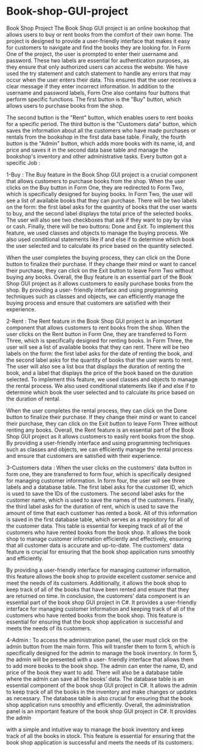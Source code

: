 # Book-shop-GUI-project
Book Shop Project
The Book Shop GUI project is an online bookshop that allows users to buy or rent books from the comfort of their own home. The project is designed to provide a user-friendly interface that makes it easy for customers to navigate and find the books they are looking for.
In Form One of the project, the user is prompted to enter their username and password. These two labels are essential for authentication purposes, as they ensure that only authorized users can access the website. We have used the try statement and catch statement to handle any errors that may occur when the user enters their data. This ensures that the user receives a clear message if they enter incorrect information.
In addition to the username and password labels, Form One also contains four buttons that perform specific functions. The first button is the "Buy" button, which allows users to purchase books from the shop.

The second button is the "Rent" button, which enables users to rent books for a specific period. The third button is the "Customers data" button, which saves the information about all the customers who have made purchases or rentals from the bookshop in the first data base table. Finally, the fourth button is the "Admin" button, which adds more books with its name, id, and price and saves it in the second data base table and manage the bookshop's inventory and other administrative tasks.
Every button got a specific Job :

1-Buy :
The Buy feature in the Book Shop GUI project is a crucial component that allows customers to purchase books from the shop. When the user clicks on the Buy button in Form One, they are redirected to Form Two, which is specifically designed for buying books.
In Form Two, the user will see a list of available books that they can purchase. There will be two labels on the form: the first label asks for the quantity of books that the user wants to buy, and the second label displays the total price of the selected books. The user will also see two checkboxes that ask if they want to pay by visa or cash. Finally, there will be two buttons: Done and Exit.
To implement this feature, we used classes and objects to manage the buying process. We also used conditional statements like if and else if to determine which book the user selected and to calculate its price based on the quantity selected.

When the user completes the buying process, they can click on the Done button to finalize their purchase. If they change their mind or want to cancel their purchase, they can click on the Exit button to leave Form Two without buying any books.
Overall, the Buy feature is an essential part of the Book Shop GUI project as it allows customers to easily purchase books from the shop. By providing a user- friendly interface and using programming techniques such as classes and objects, we can efficiently manage the buying process and ensure that customers are satisfied with their experience.

2-Rent :
The Rent feature in the Book Shop GUI project is an important component that allows customers to rent books from the shop. When the user clicks on the Rent button in Form One, they are transferred to Form Three, which is specifically designed for renting books.
In Form Three, the user will see a list of available books that they can rent. There will be two labels on the form: the first label asks for the date of renting the book, and the second label asks for the quantity of books that the user wants to rent. The user will also see a list box that displays the duration of renting the book, and a label that displays the price of the book based on the duration selected.
To implement this feature, we used classes and objects to manage the rental process. We also used conditional statements like if and else if to determine which book the user selected and to calculate its price based on the duration of rental.

When the user completes the rental process, they can click on the Done button to finalize their purchase. If they change their mind or want to cancel their purchase, they can click on the Exit button to leave Form Three without renting any books.
Overall, the Rent feature is an essential part of the Book Shop GUI project as it allows customers to easily rent books from the shop. By providing a user-friendly interface and using programming techniques such as classes and objects, we can efficiently manage the rental process and ensure that customers are satisfied with their experience.

3-Customers data :
When the user clicks on the customers' data button in form one, they are transferred to form four, which is specifically designed for managing customer information. In form four, the user will see three labels and a database table. The first label asks for the customer ID, which is used to save the IDs of the customers. The second label asks for the customer name, which is used to save the names of the customers. Finally, the third label asks for the duration of rent, which is used to save the amount of time that each customer has rented a book.
All of this information is saved in the first database table, which serves as a repository for all of the customer data. This table is essential for keeping track of all of the customers who have rented books from the book shop. It allows the book shop to manage customer information efficiently and effectively, ensuring that all customer data is accurate and up-to-date.
The customers' data feature is crucial for ensuring that the book shop application runs smoothly and efficiently.

By providing a user-friendly interface for managing customer information, this feature allows the book shop to provide excellent customer service and meet the needs of its customers. Additionally, it allows the book shop to keep track of all of the books that have been rented and ensure that they are returned on time.
In conclusion, the customers' data component is an essential part of the book shop GUI project in C#. It provides a user-friendly interface for managing customer information and keeping track of all of the customers who have rented books from the book shop. This feature is essential for ensuring that the book shop application is successful and meets the needs of its customers.

4-Admin :
To access the administration panel, the user must click on the admin button from the main form. This will transfer them to form 5, which is specifically designed for the admin to manage the book inventory.
In form 5, the admin will be presented with a user- friendly interface that allows them to add more books to the book shop. The admin can enter the name, ID, and price of the book they want to add. There will also be a database table where the admin can save all the books' data.
The database table is an essential component of the book shop GUI project in C#. It allows the admin to keep track of all the books in the inventory and make changes or updates as necessary. The database table is also crucial for ensuring that the book shop application runs smoothly and efficiently.
Overall, the administration panel is an important feature of the book shop GUI project in C#. It provides the admin

with a simple and intuitive way to manage the book inventory and keep track of all the books in stock. This feature is essential for ensuring that the book shop application is successful and meets the needs of its customers.
